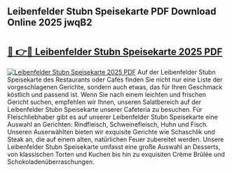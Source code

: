 ## Leibenfelder Stubn Speisekarte PDF Download Online 2025 jwqB2

# <h2><a href="http://gc6d19.nevu.top/?p=Leibenfelder+Stubn+Speisekarte">🔗 👉🔴 Leibenfelder Stubn Speisekarte 2025 PDF</a></h2>

[![Leibenfelder Stubn Speisekarte 2025 PDF](https://i.imgur.com/dBaPXMq.png)](http://gc6d19.nevu.top/?p=Leibenfelder+Stubn+Speisekarte)
Auf der Leibenfelder Stubn Speisekarte des Restaurants oder Cafés finden Sie nicht nur eine Liste der vorgeschlagenen Gerichte, sondern auch etwas, das für Ihren Geschmack köstlich und passend ist. Wenn Sie nach einem leichten und frischen Gericht suchen, empfehlen wir Ihnen, unseren Salatbereich auf der Leibenfelder Stubn Speisekarte unserer Cafeteria zu besuchen. Für Fleischliebhaber gibt es auf unserer Leibenfelder Stubn Speisekarte eine Auswahl an Gerichten: Rindfleisch, Schweinefleisch, Huhn und Fisch. Unseren Auserwählten bieten wir exquisite Gerichte wie Schaschlik und Steak an, die auf einem alten, natürlichen Feuer zubereitet werden. Unsere Leibenfelder Stubn Speisekarte umfasst eine große Auswahl an Desserts, von klassischen Torten und Kuchen bis hin zu exquisiten Crème Brûlée und Schokoladenüberraschungen.
